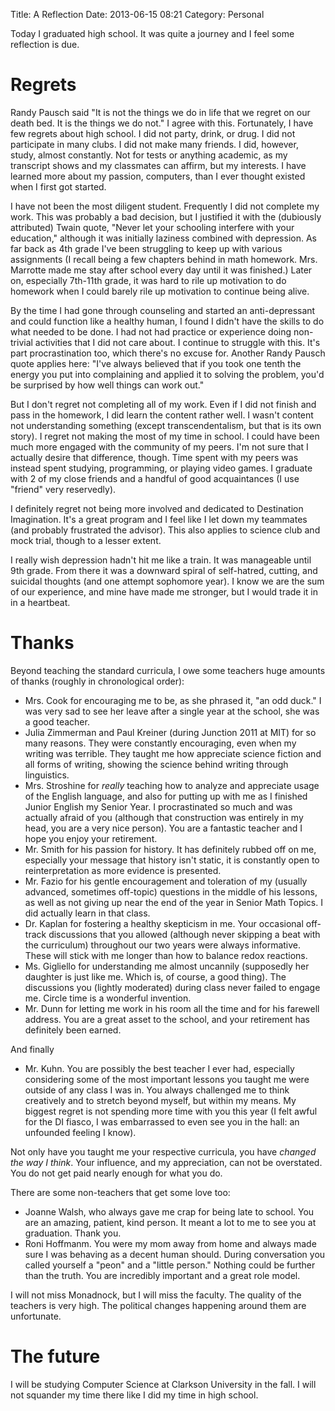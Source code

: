 Title: A Reflection
Date: 2013-06-15 08:21
Category: Personal

Today I graduated high school. It was quite a journey and I feel some
reflection is due.

<!-- more -->

# Regrets

Randy Pausch said "It is not the things we do in life that we regret on our
death bed. It is the things we do not." I agree with this. Fortunately, I have
few regrets about high school. I did not party, drink, or drug. I did not
participate in many clubs. I did not make many friends. I did, however, study,
almost constantly. Not for tests or anything academic, as my transcript shows
and my classmates can affirm, but my interests. I have learned more about my
passion, computers, than I ever thought existed when I first got started.

I have not been the most diligent student. Frequently I did not complete my
work. This was probably a bad decision, but I justified it with the (dubiously
attributed) Twain quote, "Never let your schooling interfere with your
education," although it was initially laziness combined with depression. As
far back as 4th grade I've been struggling to keep up with various assignments
(I recall being a few chapters behind in math homework. Mrs. Marrotte made me
stay after school every day until it was finished.) Later on, especially
7th-11th grade, it was hard to rile up motivation to do homework when I could
barely rile up motivation to continue being alive.

By the time I had gone through counseling and started an anti-depressant and
could function like a healthy human, I found I didn't have the skills to do
what needed to be done. I had not had practice or experience doing non-trivial
activities that I did not care about. I continue to struggle with this. It's
part procrastination too, which there's no excuse for. Another Randy Pausch
quote applies here: "I've always believed that if you took one tenth the
energy you put into complaining and applied it to solving the problem, you'd
be surprised by how well things can work out."

But I don't regret not completing all of my work. Even if I did not finish and
pass in the homework, I did learn the content rather well. I wasn't content
not understanding something (except transcendentalism, but that is its own
story). I regret not making the most of my time in school. I could have been
much more engaged with the community of my peers. I'm not sure that I actually
desire that difference, though. Time spent with my peers was instead spent
studying, programming, or playing video games. I graduate with 2 of my close
friends and a handful of good acquaintances (I use "friend" very reservedly).

I definitely regret not being more involved and dedicated to Destination
Imagination. It's a great program and I feel like I let down my teammates (and
probably frustrated the advisor). This also applies to science club and mock
trial, though to a lesser extent.

I really wish depression hadn't hit me like a train. It was manageable until
9th grade. From there it was a downward spiral of self-hatred, cutting, and
suicidal thoughts (and one attempt sophomore year). I know we are the sum of
our experience, and mine have made me stronger, but I would trade it in in a
heartbeat.

# Thanks

Beyond teaching the standard curricula, I owe some teachers huge amounts of
thanks (roughly in chronological order):

- Mrs. Cook for encouraging me to be, as she phrased it, "an odd duck." I was
  very sad to see her leave after a single year at the school, she was a
  good teacher.
- Julia Zimmerman and Paul Kreiner (during Junction 2011 at MIT) for so many
  reasons. They were constantly encouraging, even when my writing was
  terrible. They taught me how appreciate science fiction and all forms of
  writing, showing the science behind writing through linguistics.
- Mrs. Stroshine for *really* teaching how to analyze and appreciate usage of
  the English language, and also for putting up with me as I finished Junior
  English my Senior Year. I procrastinated so much and was actually afraid of
  you (although that construction was entirely in my head, you are a very nice
  person). You are a fantastic teacher and I hope you enjoy your retirement.
- Mr. Smith for his passion for history. It has definitely rubbed off on me,
  especially your message that history isn't static, it is constantly open to
  reinterpretation as more evidence is presented.
- Mr. Fazio for his gentle encouragement and toleration of my (usually
  advanced, sometimes off-topic) questions in the middle of his lessons, as
  well as not giving up near the end of the year in Senior Math Topics. I did
  actually learn in that class.
- Dr. Kaplan for fostering a healthy skepticism in me. Your occasional
  off-track discussions that you allowed (although never skipping a beat with
  the curriculum) throughout our two years were always informative. These will
  stick with me longer than how to balance redox reactions.
- Ms. Gigliello for understanding me almost uncannily (supposedly her daughter
  is just like me. Which is, of course, a good thing). The discussions you
  (lightly moderated) during class never failed to engage me. Circle time is a
  wonderful invention.
- Mr. Dunn for letting me work in his room all the time and for his farewell
  address. You are a great asset to the school, and your retirement has
  definitely been earned.

And finally

- Mr. Kuhn. You are possibly the best teacher I ever had, especially
  considering some of the most important lessons you taught me were outside of
  any class I was in. You always challenged me to think creatively and to
  stretch beyond myself, but within my means. My biggest regret is not
  spending more time with you this year (I felt awful for the DI fiasco, I was
  embarrassed to even see you in the hall: an unfounded feeling I know).

Not only have you taught me your respective curricula, you have *changed the
way I think*. Your influence, and my appreciation, can not be overstated. You
do not get paid nearly enough for what you do.

There are some non-teachers that get some love too:

- Joanne Walsh, who always gave me crap for being late to school. You are an
  amazing, patient, kind person. It meant a lot to me to see you at
  graduation. Thank you.
- Roni Hoffmanm. You were my mom away from home and always made sure I was
  behaving as a decent human should. During conversation you called yourself a
  "peon" and a "little person." Nothing could be further than the truth. You
  are incredibly important and a great role model.

I will not miss Monadnock, but I will miss the faculty. The quality of the
teachers is very high. The political changes happening around them are
unfortunate.

# The future

I will be studying Computer Science at Clarkson University in the fall. I will
not squander my time there like I did my time in high school.
